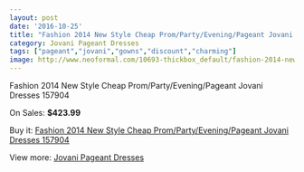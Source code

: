 ```yaml
---
layout: post
date: '2016-10-25'
title: "Fashion 2014 New Style Cheap Prom/Party/Evening/Pageant Jovani Dresses  157904"
category: Jovani Pageant Dresses
tags: ["pageant","jovani","gowns","discount","charming"]
image: http://www.neoformal.com/10693-thickbox_default/fashion-2014-new-style-cheap-prom-party-evening-pageant-jovani-dresses-157904.jpg
---
```

Fashion 2014 New Style Cheap Prom/Party/Evening/Pageant Jovani Dresses  157904

On Sales: **$423.99**
<a href="https://www.neoformal.com/en/jovani-pageant-dresses-2014/3757-fashion-2014-new-style-cheap-prom-party-evening-pageant-jovani-dresses-157904.html"><amp-img layout="responsive" width="600" height="600" src="//www.neoformal.com/10693-thickbox_default/fashion-2014-new-style-cheap-prom-party-evening-pageant-jovani-dresses-157904.jpg" alt="Fashion 2014 New Style Cheap Prom/Party/Evening/Pageant Jovani Dresses  157904 0" /></a>
<a href="https://www.neoformal.com/en/jovani-pageant-dresses-2014/3757-fashion-2014-new-style-cheap-prom-party-evening-pageant-jovani-dresses-157904.html"><amp-img layout="responsive" width="600" height="600" src="//www.neoformal.com/10694-thickbox_default/fashion-2014-new-style-cheap-prom-party-evening-pageant-jovani-dresses-157904.jpg" alt="Fashion 2014 New Style Cheap Prom/Party/Evening/Pageant Jovani Dresses  157904 1" /></a>
<a href="https://www.neoformal.com/en/jovani-pageant-dresses-2014/3757-fashion-2014-new-style-cheap-prom-party-evening-pageant-jovani-dresses-157904.html"><amp-img layout="responsive" width="600" height="600" src="//www.neoformal.com/10695-thickbox_default/fashion-2014-new-style-cheap-prom-party-evening-pageant-jovani-dresses-157904.jpg" alt="Fashion 2014 New Style Cheap Prom/Party/Evening/Pageant Jovani Dresses  157904 2" /></a>

Buy it: [Fashion 2014 New Style Cheap Prom/Party/Evening/Pageant Jovani Dresses  157904](https://www.neoformal.com/en/jovani-pageant-dresses-2014/3757-fashion-2014-new-style-cheap-prom-party-evening-pageant-jovani-dresses-157904.html "Fashion 2014 New Style Cheap Prom/Party/Evening/Pageant Jovani Dresses  157904")

View more: [Jovani Pageant Dresses](https://www.neoformal.com/en/51-jovani-pageant-dresses-2014 "Jovani Pageant Dresses")